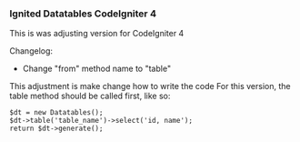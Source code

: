 ### Ignited Datatables CodeIgniter 4
This is was adjusting version for CodeIgniter 4

Changelog:
- Change "from" method name to "table"

This adjustment is make change how to write the code
For this version, the table method should be called first, like so:



    $dt = new Datatables();
    $dt->table('table_name')->select('id, name');
    return $dt->generate();
